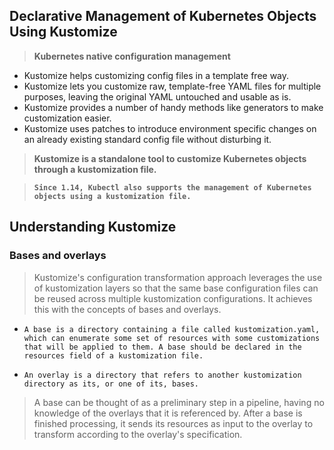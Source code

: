 ## Declarative Management of Kubernetes Objects Using Kustomize 

> **Kubernetes native configuration management**

* Kustomize helps customizing config files in a template free way.
* Kustomize lets you customize raw, template-free YAML files for multiple purposes, leaving the original YAML untouched and usable as is.
* Kustomize provides a number of handy methods like generators to make customization easier.
* Kustomize uses patches to introduce environment specific changes on an already existing standard config file without disturbing it.

> **Kustomize is a standalone tool to customize Kubernetes objects through a kustomization file.**

> **`Since 1.14, Kubectl also supports the management of Kubernetes objects using a kustomization file.`** 

## Understanding Kustomize

### Bases and overlays

> Kustomize's configuration transformation approach leverages the use of kustomization layers so that the same base configuration files can be reused across multiple kustomization configurations. It achieves this with the concepts of bases and overlays.

* `A base is a directory containing a file called kustomization.yaml, which can enumerate some set of resources with some customizations that will be applied to them. A base should be declared in the resources field of a kustomization file.`

* `An overlay is a directory that refers to another kustomization directory as its, or one of its, bases.`

> A base can be thought of as a preliminary step in a pipeline, having no knowledge of the overlays that it is referenced by. After a base is finished processing, it sends its resources as input to the overlay to transform according to the overlay's specification.

